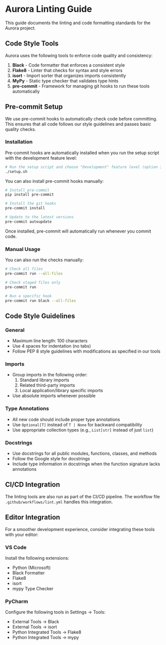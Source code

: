 # Aurora Linting Guide

This guide documents the linting and code formatting standards for the Aurora project.

## Code Style Tools

Aurora uses the following tools to enforce code quality and consistency:

1. **Black** - Code formatter that enforces a consistent style
2. **Flake8** - Linter that checks for syntax and style errors 
3. **isort** - Import sorter that organizes imports consistently
4. **MyPy** - Static type checker that validates type hints
5. **pre-commit** - Framework for managing git hooks to run these tools automatically

## Pre-commit Setup

We use pre-commit hooks to automatically check code before committing. This ensures that all code follows our style guidelines and passes basic quality checks.

### Installation

Pre-commit hooks are automatically installed when you run the setup script with the development feature level:

```bash
# Run the setup script and choose "Development" feature level (option 3)
./setup.sh
```

You can also install pre-commit hooks manually:

```bash
# Install pre-commit
pip install pre-commit

# Install the git hooks
pre-commit install

# Update to the latest versions
pre-commit autoupdate
```

Once installed, pre-commit will automatically run whenever you commit code.

### Manual Usage

You can also run the checks manually:

```bash
# Check all files
pre-commit run --all-files

# Check staged files only
pre-commit run

# Run a specific hook
pre-commit run black --all-files
```

## Code Style Guidelines

### General

- Maximum line length: 100 characters
- Use 4 spaces for indentation (no tabs)
- Follow PEP 8 style guidelines with modifications as specified in our tools

### Imports

- Group imports in the following order:
  1. Standard library imports
  2. Related third-party imports
  3. Local application/library specific imports
- Use absolute imports whenever possible

### Type Annotations

- All new code should include proper type annotations
- Use `Optional[T]` instead of `T | None` for backward compatibility
- Use appropriate collection types (e.g., `List[str]` instead of just `list`)

### Docstrings

- Use docstrings for all public modules, functions, classes, and methods
- Follow the Google style for docstrings
- Include type information in docstrings when the function signature lacks annotations

## CI/CD Integration

The linting tools are also run as part of the CI/CD pipeline. The workflow file `.github/workflows/lint.yml` handles this integration.

## Editor Integration

For a smoother development experience, consider integrating these tools with your editor:

### VS Code

Install the following extensions:
- Python (Microsoft)
- Black Formatter
- Flake8
- isort
- mypy Type Checker

### PyCharm

Configure the following tools in Settings → Tools:
- External Tools → Black
- External Tools → isort
- Python Integrated Tools → Flake8
- Python Integrated Tools → mypy
